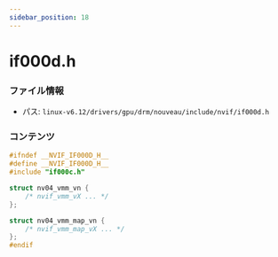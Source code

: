```yaml
---
sidebar_position: 18
---
```

# if000d.h

### ファイル情報

- パス: `linux-v6.12/drivers/gpu/drm/nouveau/include/nvif/if000d.h`

### コンテンツ

```h
#ifndef __NVIF_IF000D_H__
#define __NVIF_IF000D_H__
#include "if000c.h"

struct nv04_vmm_vn {
	/* nvif_vmm_vX ... */
};

struct nv04_vmm_map_vn {
	/* nvif_vmm_map_vX ... */
};
#endif

```
